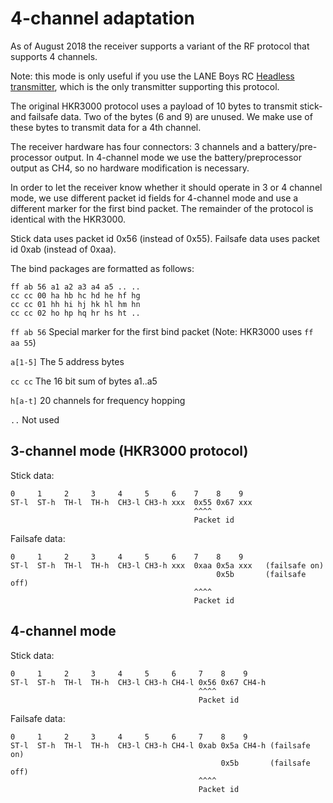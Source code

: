# 4-channel adaptation

As of August 2018 the receiver supports a variant of the RF protocol that supports 4 channels.

Note: this mode is only useful if you use the LANE Boys RC [Headless transmitter](https://github.com/laneboysrc/rc-headless-transmitter), which is the only transmitter supporting this protocol.

The original HKR3000 protocol uses a payload of 10 bytes to transmit stick- and failsafe data. Two of the bytes (6 and 9) are unused. We make use of these bytes to transmit data for a 4th channel.

The receiver hardware has four connectors: 3 channels and a battery/pre-processor output.
In 4-channel mode we use the battery/preprocessor output as CH4, so no hardware modification is necessary.

In order to let the receiver know whether it should operate in 3 or 4 channel mode, we use different packet id fields for 4-channel mode and use a different marker for the first bind packet. The remainder of the protocol is identical with the HKR3000.


Stick data uses packet id 0x56 (instead of 0x55).
Failsafe data uses packet id 0xab (instead of 0xaa).

The bind packages are formatted as follows:
```
ff ab 56 a1 a2 a3 a4 a5 .. ..
cc cc 00 ha hb hc hd he hf hg
cc cc 01 hh hi hj hk hl hm hn
cc cc 02 ho hp hq hr hs ht ..
```
``ff ab 56``     Special marker for the first bind packet (Note: HKR3000 uses ``ff aa 55``)

``a[1-5]``       The 5 address bytes

``cc cc``        The 16 bit sum of bytes a1..a5

``h[a-t]``       20 channels for frequency hopping

``..``           Not used


## 3-channel mode (HKR3000 protocol)

Stick data:
```
0     1     2     3     4     5     6    7    8    9
ST-l  ST-h  TH-l  TH-h  CH3-l CH3-h xxx  0x55 0x67 xxx
                                         ^^^^
                                         Packet id
```

Failsafe data:
```
0     1     2     3     4     5     6    7    8    9
ST-l  ST-h  TH-l  TH-h  CH3-l CH3-h xxx  0xaa 0x5a xxx   (failsafe on)
                                              0x5b       (failsafe off)
                                         ^^^^
                                         Packet id
```

## 4-channel mode

Stick data:
```
0     1     2     3     4     5     6     7    8    9
ST-l  ST-h  TH-l  TH-h  CH3-l CH3-h CH4-l 0x56 0x67 CH4-h
                                          ^^^^
                                          Packet id
```

Failsafe data:
```
0     1     2     3     4     5     6     7    8    9
ST-l  ST-h  TH-l  TH-h  CH3-l CH3-h CH4-l 0xab 0x5a CH4-h (failsafe on)
                                               0x5b       (failsafe off)
                                          ^^^^
                                          Packet id
```
